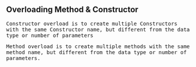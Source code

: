 ## Overloading Method & Constructor

<samp>Constructor overload is to create multiple Constructors with the same Constructor name, but different from the data type or number of parameters</samp>

<samp>Method overload is to create multiple methods with the same method name, but different from the data type or number of parameters.</samp>
